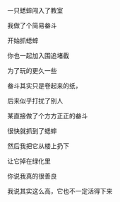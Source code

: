 一只蟋蟀闯入了教室

我做了个简易畚斗

开始抓蟋蟀

你也一起加入围追堵截

为了玩的更久一些

畚斗其实只是卷起来的纸，



后来似乎打扰了别人

某直接做了个方方正正的畚斗

很快就抓到了蟋蟀



然后我把它从楼上扔下

让它掉在绿化里



你说我真的很善良

我说其实这么高，它也不一定活得下来